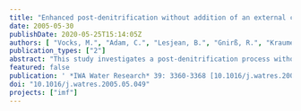 ```yaml
---
title: "Enhanced post-denitrification without addition of an external carbon source in membrane bioreactors"
date: 2005-05-30
publishDate: 2020-05-25T15:14:05Z
authors: [ "Vocks, M.", "Adam, C.", "Lesjean, B.", "Gnirß, R.", "Kraume, M." ]
publication_types: ["2"]
abstract: "This study investigates a post-denitrification process without the addition of an external carbon source combined with an enhanced biological phosphorus removal (EBPR) in a membrane bioreactor (MBR). Three trial plants, with two different process configurations, were operated on two different sites, and a variety of accompanying batch tests were conducted. It was shown that even without dosing of an external carbon source, denitrification rates (DNR) much above endogenous rates could be obtained in post-denitrification systems. Furthermore, the anaerobic reactor located a head of the process had a positive impact on the DNR. Given these surprising results, the project team decided to identify the carbon source used by the microorganisms in the postdenitrification process. Batch tests could demonstrate that lysis products do not play a major role as a C-source for postdenitrification. The following hypothesis was proposed to explain the observations: the glycogen, internally stored by the substrate accumulating bacteria, if anaerobic conditions are followed by aerobic conditions could act as carbon source for denitrification in post-denitrification system. First exploratory batch tests, where the glycogen evolution was monitored, corroborate this"
featured: false
publication: ' *IWA Water Research* 39: 3360-3368 [10.1016/j.watres.2005.05.049](https://doi.org/10.1016/j.watres.2005.05.049)'
doi: "10.1016/j.watres.2005.05.049"
projects: ["imf"]
---
```


